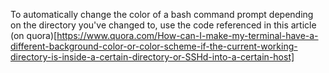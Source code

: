 To automatically change the color of a bash command prompt depending
on the directory you've changed to, use the code referenced in this
article (on quora)[https://www.quora.com/How-can-I-make-my-terminal-have-a-different-background-color-or-color-scheme-if-the-current-working-directory-is-inside-a-certain-directory-or-SSHd-into-a-certain-host]

